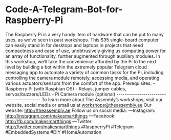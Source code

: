 # Code-A-Telegram-Bot-for-Raspberry-Pi
The Raspberry Pi is a very handy item of hardware that can be put to many uses, as we’ve seen in past workshops. This $35 single-board computer can easily stand in for desktops and laptops in projects that need compactness and ease of use, unobtrusively giving us computing power for an array of functionality, further augmented through auxiliary modules.  In this workshop, we’ll take the convenience afforded by the Pi to the next level by building a bot within the extremely popular Telegram cloud messaging app to automate a variety of common tasks for the Pi, including controlling the camera module remotely, accessing media, and operating various actuators/sensors from the comfort of the app.  Prerequisites: - Raspberry Pi (with Raspbian OS) - Relays, jumper cables, servos/buzzers/LEDs - Pi Camera module (optional)  -----------------------------------------  To learn more about The Assembly’s workshops, visit our website, social media or email us at workshops@theassembly.ae  Our website: http://theassembly.ae Follow us on social media: —Instagram: http://instagram.com/makesmartthings —Facebook: http://fb.com/makesmartthings —Twitter: http://twitter.com/makesmartthings  #RaspberryPi #Telegram #EmbeddedSystems #DIY #HomeAutomation
